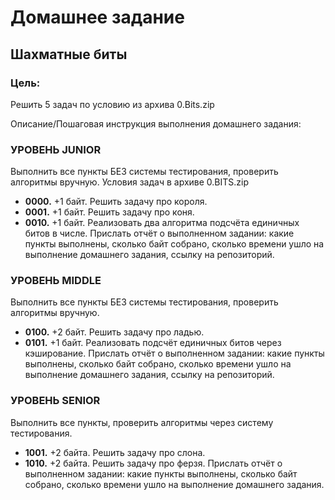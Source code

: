 # Домашнее задание
## Шахматные биты

### Цель:
Решить 5 задач по условию из архива 0.Bits.zip

Описание/Пошаговая инструкция выполнения домашнего задания:

### УРОВЕНЬ JUNIOR
Выполнить все пункты БЕЗ системы тестирования, проверить алгоритмы вручную.
Условия задач в архиве 0.BITS.zip
- **0000.** +1 байт. Решить задачу про короля.
- **0001.** +1 байт. Решить задачу про коня.
- **0010.** +1 байт. Реализовать два алгоритма подсчёта единичных битов в числе.
Прислать отчёт о выполненном задании:
какие пункты выполнены, сколько байт собрано, сколько времени ушло на выполнение домашнего задания, ссылку на репозиторий.

### УРОВЕНЬ MIDDLE
Выполнить все пункты БЕЗ системы тестирования, проверить алгоритмы вручную.
- **0100.** +2 байт. Решить задачу про ладью.
- **0101.** +1 байт. Реализовать подсчёт единичных битов через кэширование.
Прислать отчёт о выполненном задании:
какие пункты выполнены, сколько байт собрано, сколько времени ушло на выполнение домашнего задания, ссылку на репозиторий.

### УРОВЕНЬ SENIOR
Выполнить все пункты, проверить алгоритмы через систему тестирования.
- **1001.** +2 байта. Решить задачу про слона.
- **1010.** +2 байта. Решить задачу про ферзя.
Прислать отчёт о выполненном задании:
какие пункты выполнены, сколько байт собрано, сколько времени ушло на выполнение домашнего задания.